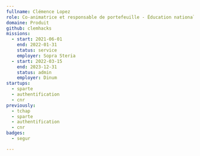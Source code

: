 ```yaml
---
fullname: Clémence Lopez
role: Co-animatrice et responsable de portefeuille - Éducation nationale
domaine: Produit
github: clemhacks
missions:
  - start: 2021-06-01
    end: 2022-01-31
    status: service
    employer: Sopra Steria
  - start: 2022-03-15
    end: 2023-12-31
    status: admin
    employer: Dinum
startups:
  - sparte
  - authentification
  - cnr
previously:
  - tchap
  - sparte
  - authentification
  - cnr
badges:
  - segur

---
```




